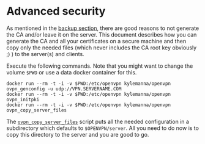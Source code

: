 # Advanced security

As mentioned in the [backup section](/docs/backup.md), there are good reasons to not generate the CA and/or leave it on the server. This document describes how you can generate the CA and all your certificates on a secure machine and then copy only the needed files (which never includes the CA root key obviously ;) ) to the server(s) and clients.

Execute the following commands. Note that you might want to change the volume `$PWD` or use a data docker container for this.

    docker run --rm -t -i -v $PWD:/etc/openvpn kylemanna/openvpn ovpn_genconfig -u udp://VPN.SERVERNAME.COM
    docker run --rm -t -i -v $PWD:/etc/openvpn kylemanna/openvpn ovpn_initpki
    docker run --rm -t -i -v $PWD:/etc/openvpn kylemanna/openvpn ovpn_copy_server_files

The [`ovpn_copy_server_files`](/bin/ovpn_copy_server_files) script puts all the needed configuration in a subdirectory which defaults to `$OPENVPN/server`. All you need to do now is to copy this directory to the server and you are good to go.
